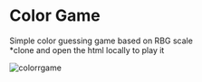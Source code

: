 # Color Game
Simple color guessing game based on RBG scale<br />
*clone and open the html locally to play it<br />


![colorrgame](https://user-images.githubusercontent.com/22928077/27415385-5fdb10b2-56cc-11e7-9d4d-3a7df33c56a4.jpg)
